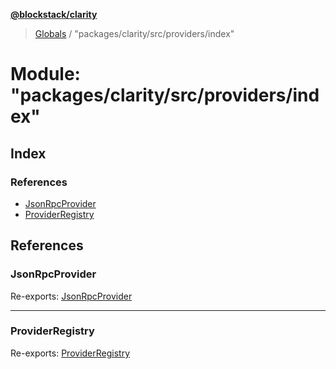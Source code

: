**[@blockstack/clarity](../README.md)**

> [Globals](../globals.md) / "packages/clarity/src/providers/index"

# Module: "packages/clarity/src/providers/index"

## Index

### References

- [JsonRpcProvider](_packages_clarity_src_providers_index_.md#jsonrpcprovider)
- [ProviderRegistry](_packages_clarity_src_providers_index_.md#providerregistry)

## References

### JsonRpcProvider

Re-exports: [JsonRpcProvider](../classes/_packages_clarity_src_providers_jsonrpc_index_.jsonrpcprovider.md)

---

### ProviderRegistry

Re-exports: [ProviderRegistry](../classes/_packages_clarity_src_providers_registry_.providerregistry.md)
